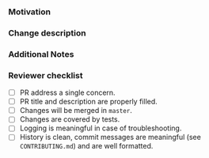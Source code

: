 ### Motivation
<!-- Why this pull request? -->

### Change description
<!-- What does your code do? -->

### Additional Notes
<!-- Link any useful metadata: Jira task, GitHub issue, ... -->

### Reviewer checklist

* [ ] PR address a single concern.
* [ ] PR title and description are properly filled.
* [ ] Changes will be merged in `master`.
* [ ] Changes are covered by tests.
* [ ] Logging is meaningful in case of troubleshooting.
* [ ] History is clean, commit messages are meaningful (see `CONTRIBUTING.md`) and are well formatted.